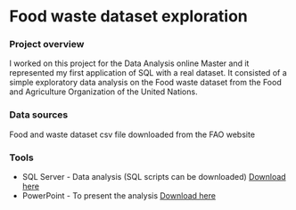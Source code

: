 # Food waste dataset exploration

### Project overview

I worked on this project for the Data Analysis online Master and it represented my first application of SQL with a real dataset.
It consisted of a simple exploratory data analysis on the Food waste dataset from the Food and Agriculture Organization of the United Nations.

### Data sources

Food and waste dataset csv file downloaded from the FAO website

### Tools

- SQL Server - Data analysis (SQL scripts can be downloaded) [Download here](https://github.com/fabiooperti/Fabio-Operti---Data-analytics-project/blob/main/SQL%20project/SQL%20scripts.docx)
- PowerPoint - To present the analysis [Download here](https://github.com/fabiooperti/Fabio-Operti---Data-analytics-project/blob/main/SQL%20project/SQL%20project%20-%20Food%20waste%20dataset%20analysis.pptx)
